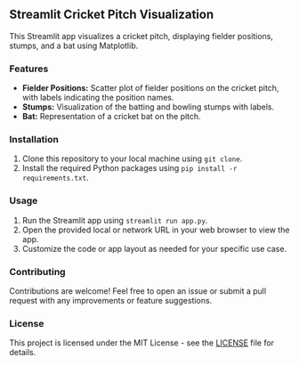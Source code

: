 ## Streamlit Cricket Pitch Visualization

This Streamlit app visualizes a cricket pitch, displaying fielder positions, stumps, and a bat using Matplotlib.

### Features
- **Fielder Positions:** Scatter plot of fielder positions on the cricket pitch, with labels indicating the position names.
- **Stumps:** Visualization of the batting and bowling stumps with labels.
- **Bat:** Representation of a cricket bat on the pitch.

### Installation
1. Clone this repository to your local machine using `git clone`.
2. Install the required Python packages using `pip install -r requirements.txt`.

### Usage
1. Run the Streamlit app using `streamlit run app.py`.
2. Open the provided local or network URL in your web browser to view the app.
3. Customize the code or app layout as needed for your specific use case.

### Contributing
Contributions are welcome! Feel free to open an issue or submit a pull request with any improvements or feature suggestions.

### License
This project is licensed under the MIT License - see the [LICENSE](LICENSE) file for details.
